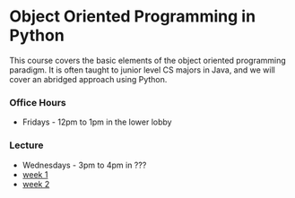 # Object Oriented Programming in Python

This course covers the basic elements of the object oriented programming paradigm. It is often taught to junior level CS majors in Java, and we will cover an abridged approach using Python.

### Office Hours
* Fridays - 12pm to 1pm in the lower lobby

### Lecture
* Wednesdays - 3pm to 4pm in ???
* [week 1](https://github.com/mschober/eca201-week1)
* [week 2](https://github.com/mschober/eca201-week2)
